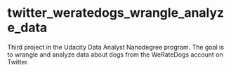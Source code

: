 # twitter_weratedogs_wrangle_analyze_data
Third project in the Udacity Data Analyst Nanodegree program. The goal is to wrangle and analyze data about dogs from the WeRateDogs account on Twitter.
